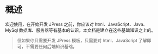 # 概述

欢迎使用，在开始开发 JPress 之前，你应该对 html、JavaScript、Java、MySql 数据库、服务器等有基本的认识。本文档是建立在这些基础知识之上的。

> 但如果你只需要开发 JPress 模板，只需要对 html、JavaScript 了解即可，不需要任何后端知识基础。


